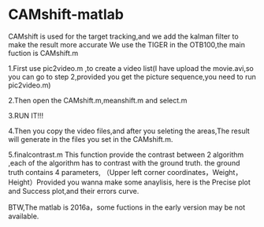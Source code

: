 # CAMshift-matlab
CAMshift is used for the target tracking,and we add the kalman filter to make the result more accurate
We use the TIGER in the OTB100,the main fuction is CAMshift.m

1.First use pic2video.m ,to create a video list(I have upload the movie.avi,so you can go to step 2,provided you get the picture sequence,you need to run pic2video.m)

2.Then open the CAMshift.m,meanshift.m and select.m

3.RUN IT!!!

4.Then you copy the video files,and after you seleting the areas,The result will generate in the files you set in the CAMshift.m.

5.finalcontrast.m This function provide the contrast between 2 algorithm ,each of the algorithm has to contrast with the ground truth.
  the ground truth contains 4 parameters,  （Upper left corner coordinates，Weight，Height）Provided you wanna make some anaylisis, here is the Precise plot and Success plot,and their errors curve.

BTW,The matlab is 2016a，some fuctions in the early version may be not available.
